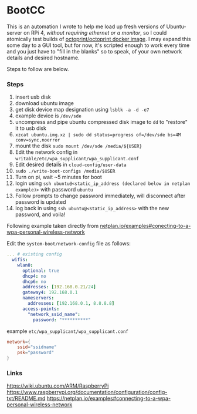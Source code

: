 # BootCC

This is an automation I wrote to help me load up fresh versions of Ubuntu-server on RPi 4, _without requiring ethernet or a monitor_, so I could atomically test builds of [octoprint/octoprint docker image](https://github.com/OctoPrint/octoprint-docker). I may expand this some day to a GUI tool, but for now, it's scripted enough to work every time and you just have to "fill in the blanks" so to speak, of your own network details and desired hostname.

Steps to follow are below.

### Steps
1. insert usb disk
1. download ubuntu image
1. get disk device map designation using `lsblk -a -d -e7`
1. example device is `/dev/sde`
1. uncompress and pipe ubuntu compressed disk image to `dd` to "restore" it to usb disk
1. `xzcat ubuntu.img.xz | sudo dd status=progress of=/dev/sde bs=4M conv=sync,noerror`
1. mount the disk `sudo mount /dev/sde /media/${USER}`
1. Edit the network config in `writable/etc/wpa_supplicant/wpa_supplicant.conf`
1. Edit desired details in `cloud-config/user-data`
1. `sudo ./write-boot-configs /media/$USER`
1. Turn on pi, wait ~5 minutes for boot
1. login using `ssh ubuntu@<static_ip_address (declared below in netplan example)>` with password `ubuntu`
1. Follow prompts to change password immediately, will disconnect after password is updated
1. log back in using `ssh ubuntu@<static_ip_address>` with the new password, and voila!


Following example taken directly from [netplan.io/examples#conecting-to-a-wpa-personal-wireless-network]()

Edit the `system-boot/network-config` file as follows:

```yaml
... # existing config
  wifis:
    wlan0:
      optional: true
      dhcp4: no
      dhcp6: no
      addresses: [192.168.0.21/24]
      gateway4: 192.168.0.1
      nameservers:
        addresses: [192.168.0.1, 8.8.8.8]
      access-points:
        "network_ssid_name":
          password: "**********"
```

example `etc/wpa_supplicant/wpa_supplicant.conf`

```conf
network={
    ssid="ssidname"
    psk="password"
}
```

### Links

https://wiki.ubuntu.com/ARM/RaspberryPi
https://www.raspberrypi.org/documentation/configuration/config-txt/README.md
https://netplan.io/examples#connecting-to-a-wpa-personal-wireless-network
